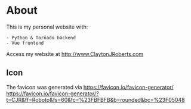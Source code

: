 # About

This is my personal website with:

    - Python & Tornado backend
    - Vue frontend

Access my website at <http://www.ClaytonJRoberts.com>

## Icon

The favicon was generated via <https://favicon.io/favicon-generator/>
<https://favicon.io/favicon-generator/?t=CJR&ff=Roboto&fs=60&fc=%23FBFBFB&b=rounded&bc=%23F05048>
